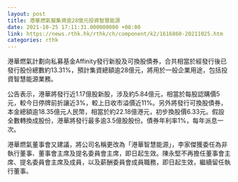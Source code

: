 ```yaml
---
layout: post
title: 港華燃氣擬集資逾28億元投資智慧能源
date: 2021-10-25 17:11:31.000000000 +08:00
link: https://news.rthk.hk/rthk/ch/component/k2/1616860-20211025.htm
categories: rthk
---
```


港華燃氣計劃向私募基金Affinity發行新股及可換股債券，合共相當於經發行後已發行股份總數約13.31%，預計集資總額逾28億元，將用於一般企業用途，包括投資智慧能源業務。

公告表示，港華將發行近1.17億股新股，涉及約5.84億元，相當於每股認購價5元，較今日停牌前折讓近3%，較上日收市溢價近11%。另外將發行可換股債券，本金總額逾18.35億元人民幣，相當於約22.18億港元，初步換股價6.33元。假設全數轉換成股份，港華將發行最多逾3.5億股股份。債券年利率1%，每年派息一次。

港華燃氣董事會又建議，將公司名稱更改為「港華智慧能源」，李家傑獲委任為非執行董事、董事會主席及提名委員會主席，即日起生效。陳永堅不再擔任董事會主席、提名委員會主席及成員，以及薪酬委員會成員職務，即日起生效，繼續留任執行董事。
